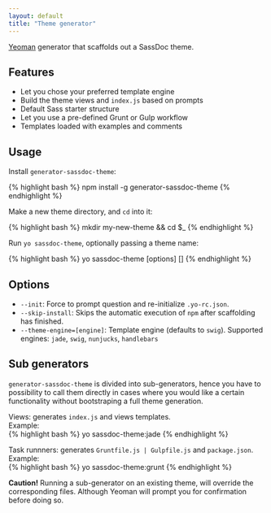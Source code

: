 ```yaml
---
layout: default
title: "Theme generator"
---
```


[Yeoman](http://yeoman.io) generator that scaffolds out a SassDoc theme.

## Features

* Let you chose your preferred template engine
* Build the theme views and `index.js` based on prompts
* Default Sass starter structure
* Let you use a pre-defined Grunt or Gulp workflow
* Templates loaded with examples and comments

## Usage

Install `generator-sassdoc-theme`:

{% highlight bash %}
npm install -g generator-sassdoc-theme
{% endhighlight %}

Make a new theme directory, and `cd` into it:

{% highlight bash %}
mkdir my-new-theme && cd $_
{% endhighlight %}

Run `yo sassdoc-theme`, optionally passing a theme name:

{% highlight bash %}
yo sassdoc-theme [options] [<themeName>]
{% endhighlight %}

## Options

* `--init`: Force to prompt question and re-initialize `.yo-rc.json`.
* `--skip-install`: Skips the automatic execution of `npm` after
  scaffolding has finished.
* `--theme-engine=[engine]`: Template engine (defaults to `swig`). Supported engines: `jade`, `swig`, `nunjucks`, `handlebars`

## Sub generators

<code>generator-sassdoc-theme</code> is divided into sub-generators, hence you have to possibility
to call them directly in cases where you would like a certain functionality without bootstraping
a full theme generation.

Views: generates <code>index.js</code> and views templates.  
Example:  
{% highlight bash %}
yo sassdoc-theme:jade
{% endhighlight %}

Task runnners: generates <code>Gruntfile.js | Gulpfile.js</code> and <code>package.json</code>.  
Example:  
{% highlight bash %}
yo sassdoc-theme:grunt
{% endhighlight %}

<p class="note  note--danger">
  <strong>Caution!</strong>
  Running a sub-generator on an existing theme, will override the corresponding files.  
  Although Yeoman will prompt you for confirmation before doing so.
</p>
